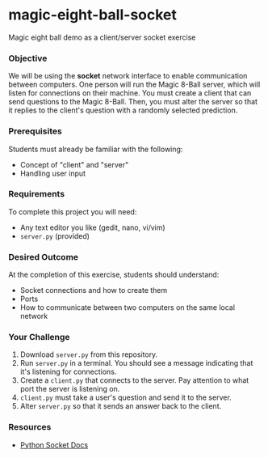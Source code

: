 # magic-eight-ball-socket
Magic eight ball demo as a client/server socket exercise

### Objective
We will be using the **socket** network interface to enable communication between computers. One person will run the Magic 8-Ball server, which will listen for connections on their machine. You must create a client that can send questions to the Magic 8-Ball. Then, you must alter the server so that it replies to the client's question with a randomly selected prediction.

### Prerequisites 
Students must already be familiar with the following:
- Concept of "client" and "server"
- Handling user input

### Requirements
To complete this project you will need:
- Any text editor you like (gedit, nano, vi/vim)
- `server.py` (provided)

### Desired Outcome
At the completion of this exercise, students should understand:
- Socket connections and how to create them
- Ports
- How to communicate between two computers on the same local network

### Your Challenge
1. Download `server.py` from this repository.
2. Run `server.py` in a terminal. You should see a message indicating that it's listening for connections.
3. Create a `client.py` that connects to the server. Pay attention to what port the server is listening on.
4. `client.py` must take a user's question and send it to the server.
5. Alter `server.py` so that it sends an answer back to the client. 

### Resources
- [Python Socket Docs](https://docs.python.org/3/library/socket.html)
